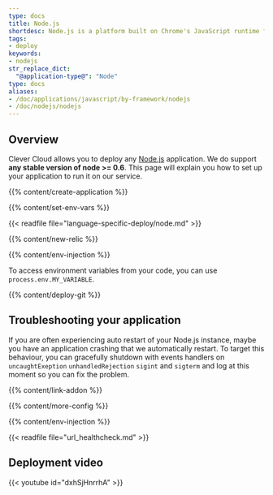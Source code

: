```yaml
---
type: docs
title: Node.js
shortdesc: Node.js is a platform built on Chrome's JavaScript runtime for building fast, scalable network applications.
tags:
- deploy
keywords:
- nodejs
str_replace_dict:
  "@application-type@": "Node"
type: docs
aliases:
- /doc/applications/javascript/by-framework/nodejs
- /doc/nodejs/nodejs
---
```


## Overview

Clever Cloud allows you to deploy any [Node.js](https://nodejs.org) application. We do support **any stable version of node >= 0.6**.
This page will explain you how to set up your application to run it on our service.

{{% content/create-application %}}

{{% content/set-env-vars %}}

{{< readfile file="language-specific-deploy/node.md" >}}

{{% content/new-relic %}}

{{% content/env-injection %}}

To access environment variables from your code, you can use `process.env.MY_VARIABLE`.

{{% content/deploy-git %}}

## Troubleshooting your application

If you are often experiencing auto restart of your Node.js instance, maybe you have an application crashing that we automatically restart.
To target this behaviour, you can gracefully shutdown with events handlers on `uncaughtExeption` `unhandledRejection` `sigint` and `sigterm` and log at this moment so you can fix the problem.

{{% content/link-addon %}}

{{% content/more-config %}}

{{% content/env-injection %}}
 
{{< readfile file="url_healthcheck.md" >}}


## Deployment video

{{< youtube id="dxhSjHnrrhA" >}}
